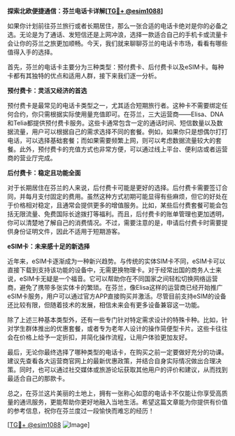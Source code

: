**探索北欧便捷通信：芬兰电话卡详解[[TG💪+ @esim1088](https://t.me/s/esim1088)]**

如果你计划前往芬兰旅行或者长期居住，那么一张合适的电话卡绝对是你的必备之选。无论是为了通话、发短信还是上网冲浪，选择一款适合自己的手机卡或流量卡会让你的芬兰之旅更加顺畅。今天，我们就来聊聊芬兰的电话卡市场，看看有哪些值得入手的选择。

首先，芬兰的电话卡主要分为三种类型：预付费卡、后付费卡以及eSIM卡。每种卡都有其独特的优点和适用人群，接下来我们逐一分析。

**预付费卡：灵活又经济的首选**

预付费卡是最常见的电话卡类型之一，尤其适合短期旅行者。这种卡不需要绑定任何合约，你只需根据实际使用量充值即可。在芬兰，三大运营商——Elisa、DNA和Telia都提供预付费卡服务。这些卡通常包含一定的通话时间、短信数量以及数据流量，用户可以根据自己的需求选择不同的套餐。例如，如果你只是想偶尔打打电话，可以选择基础套餐；而如果需要频繁上网，则可以考虑数据流量较大的套餐。此外，预付费卡的充值方式也非常方便，可以通过线上平台、便利店或者运营商的营业厅完成。

**后付费卡：稳定且功能全面**

对于长期居住在芬兰的人来说，后付费卡可能是更好的选择。后付费卡需要签订合同，并每月支付固定的费用。虽然这种方式初期可能显得有些麻烦，但它的好处在于价格相对稳定，且通常会提供更多的增值服务。比如，某些后付费套餐可能会包括无限流量、免费国际长途拨打等福利。而且，后付费卡的账单管理也更加透明，你可以清楚地了解自己的消费情况。不过，需要注意的是，申请后付费卡时需要提供身份证明文件，因此不适用于短期游客。

**eSIM卡：未来感十足的新选择**

近年来，eSIM卡逐渐成为一种新兴趋势。与传统的实体SIM卡不同，eSIM卡可以直接下载到支持该功能的设备中，无需更换物理卡。对于经常出国的商务人士来说，eSIM卡无疑是一个福音。它可以帮助你在不同国家之间轻松切换网络运营商，避免了携带多张实体卡的繁琐。在芬兰，像Elisa这样的运营商已经开始推广eSIM卡服务，用户可以通过官方APP直接购买并激活。尽管目前支持eSIM的设备还比较有限，但随着技术的发展，相信未来会有更多设备兼容这一功能。

除了上述三种基本类型外，还有一些专门针对特定需求设计的特殊卡种。比如，针对学生群体推出的优惠套餐，或者专为老年人设计的操作简便型卡片。这些卡往往会在价格上给予一定折扣，并简化操作流程，让用户体验更加友好。

最后，无论你最终选择了哪种类型的电话卡，在购买之前一定要做好充分的功课。建议先查看各大运营商官网上的最新优惠政策，并结合自身实际情况做出合理决策。同时，也可以通过社交媒体或旅游论坛获取其他用户的评价和建议，从而找到最适合自己的那款卡。

总之，在芬兰这片美丽的土地上，拥有一张称心如意的电话卡不仅能让你享受高质量的通讯服务，更能帮助你更好地融入当地生活。希望这篇文章能为你提供有价值的参考信息，祝你在芬兰度过一段愉快而难忘的经历！

[[TG💪+ @esim1088](https://t.me/s/esim1088) ![Image](https://i.postimg.cc/4NQfJmqS/Snipaste-2025-05-13-00-14-12.png)]